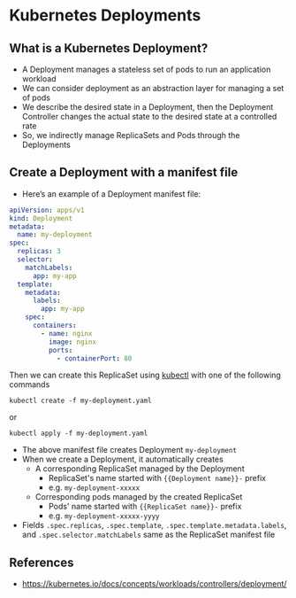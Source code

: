 # Kubernetes Deployments

## What is a Kubernetes Deployment?

* A Deployment manages a stateless set of pods to run an application workload
* We can consider deployment as an abstraction layer for managing a set of pods
* We describe the desired state in a Deployment, then the Deployment Controller changes the actual state to the desired state at a controlled rate
* So, we indirectly manage ReplicaSets and Pods through the Deployments

## Create a Deployment with a manifest file

* Here’s an example of a Deployment manifest file:

```yaml
apiVersion: apps/v1
kind: Deployment
metadata:
  name: my-deployment
spec:
  replicas: 3
  selector:
    matchLabels:
      app: my-app
  template:
    metadata:
      labels:
        app: my-app
    spec:
      containers:
        - name: nginx
          image: nginx
          ports:
            - containerPort: 80
```

Then we can create this ReplicaSet using [kubectl](https://kubernetes.io/docs/reference/kubectl) with one of the following commands
```shell
kubectl create -f my-deployment.yaml
```
or
```shell
kubectl apply -f my-deployment.yaml
```

* The above manifest file creates Deployment `my-deployment`
* When we create a Deployment, it automatically creates
  * A corresponding ReplicaSet managed by the Deployment
    * ReplicaSet's name started with `{{Deployment name}}-` prefix
    * e.g. `my-deployment-xxxxx`
  * Corresponding pods managed by the created ReplicaSet
    * Pods' name started with `{{ReplicaSet name}}-` prefix
    * e.g. `my-deployment-xxxxx-yyyy`
* Fields `.spec.replicas`, `.spec.template`, `.spec.template.metadata.labels`, and `.spec.selector.matchLabels` same as the ReplicaSet manifest file

## References

- https://kubernetes.io/docs/concepts/workloads/controllers/deployment/